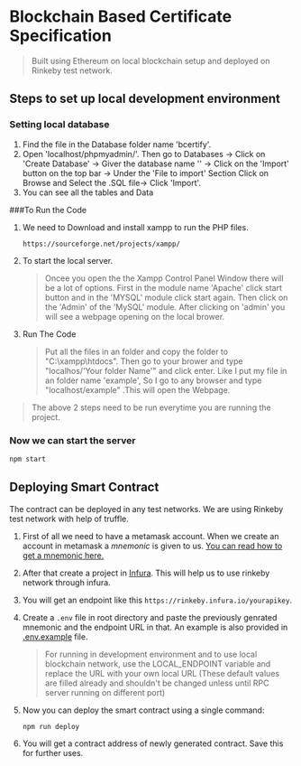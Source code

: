 # Blockchain Based Certificate Specification
>Built using Ethereum on local blockchain setup and deployed on Rinkeby test network.

## Steps to set up local development environment
### Setting local database
1. Find the file in the Database folder name 'bcertify'.
2. Open 'localhost/phpmyadmin/'. Then go to Databases -> Click on 'Create Database' -> Giver the database  name '' -> Click on the 'Import' button on the top bar -> Under the 'File to import' Section Click on Browse and Select the .SQL file-> Click 'Import'.
3. You can see all the tables and Data

###To Run the Code
1. We need to Download and install xampp to run the PHP files.

   ```
   https://sourceforge.net/projects/xampp/
   ```


2. To start the local server.

   > Oncee you open the the Xampp Control Panel Window there will be a lot of options. First in the module name 'Apache' click start button and in the 'MYSQL' module click start again. Then click on the 'Admin' of the 'MySQL' module. After clicking on 'admin' you will see a webpage opening on the local brower.
  

  
3. Run The Code
   >Put all the files in an folder and copy the folder to "C:\xampp\htdocs". Then go to your brower and type "localhos/'Your folder Name'" and click enter. Like I put my file in an folder name 'example', So I go to any browser and type "localhost/example" .This will open the Webpage.


> The above 2 steps need to be run everytime you are running the project.




### Now we can start the server

```bash
npm start
```

## Deploying Smart Contract

The contract can be deployed in any test networks. We are using Rinkeby test network with help of truffle.

1. First of all we need to have a metamask account. When we create an account in metamask a _mnemonic_ is given to us. [You can read how to get a mnemonic here.](https://support.dex.top/hc/en-us/articles/360004125614-How-to-Create-Mnemonic-Phrase-with-MetaMask-)

1. After that create a project in [Infura](https://infura.io). This will help us to use rinkeby network through infura.

1. You will get an endpoint like this `https://rinkeby.infura.io/yourapikey`.

1. Create a `.env` file in root directory and paste the previously genrated mnemonic and the endpoint URL in that. An example is also provided in [.env.example](./.env.example) file.

   > For running in development environment and to use local blockchain network, use the LOCAL_ENDPOINT variable and replace the URL with your own local URL (These default values are filled already and shouldn't be changed unless until RPC server running on different port)

1. Now you can deploy the smart contract using a single command:

   ```BASH
   npm run deploy
   ```

1. You will get a contract address of newly generated contract. Save this for further uses.

